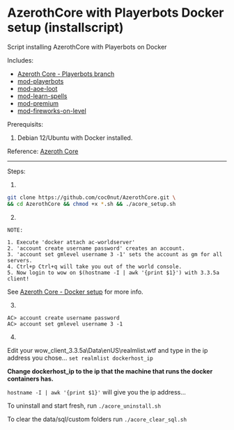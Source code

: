 # AzerothCore with Playerbots Docker setup (installscript)

Script installing AzerothCore with Playerbots on Docker

Includes:
- [Azeroth Core - Playerbots branch](https://github.com/liyunfan1223/azerothcore-wotlk.git)
- [mod-playerbots](https://github.com/liyunfan1223/mod-playerbots)
- [mod-aoe-loot](https://github.com/azerothcore/mod-aoe-loot)
- [mod-learn-spells](https://github.com/azerothcore/mod-learn-spells)
- [mod-premium](https://github.com/azerothcore/mod-premium.git)
- [mod-fireworks-on-level](https://github.com/azerothcore/mod-fireworks-on-level.git)

Prerequisits: 
  1. Debian 12/Ubuntu with Docker installed.

Reference:
[Azeroth Core](https://www.azerothcore.org/wiki/home)

---

Steps:

1.
 ```bash
 git clone https://github.com/coc0nut/AzerothCore.git \
 && cd AzerothCore && chmod +x *.sh && ./acore_setup.sh
 ```

2. 
```
NOTE:

1. Execute 'docker attach ac-worldserver'
2. 'account create username password' creates an account.
3. 'account set gmlevel username 3 -1' sets the account as gm for all servers.
4. Ctrl+p Ctrl+q will take you out of the world console.
5. Now login to wow on $(hostname -I | awk '{print $1}') with 3.3.5a client!
```
See [Azeroth Core - Docker setup](https://www.azerothcore.org/wiki/install-with-docker) for more info.

3.
```shell
AC> account create username password
AC> account set gmlevel username 3 -1
```

4.
Edit your wow_client_3.3.5a\Data\enUS\realmlist.wtf and type in the ip address you chose...
`set realmlist dockerhost_ip`

**Change dockerhost_ip to the ip that the machine that runs the docker containers has.**

`hostname -I | awk '{print $1}'` will give you the ip address...

To uninstall and start fresh, run `./acore_uninstall.sh`

To clear the data/sql/custom folders run `./acore_clear_sql.sh`
